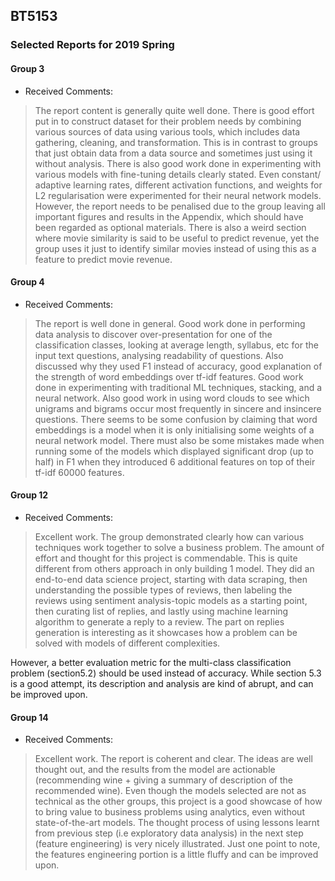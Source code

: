 ## BT5153

### Selected Reports for 2019 Spring

#### Group 3

- Received Comments:

> The report content is generally quite well done. There is good effort put in to construct dataset for their problem needs by combining various sources of data using various tools, which includes data gathering, cleaning, and transformation. This is in contrast to groups that just obtain data from a data source and sometimes just using it without analysis. There is also good work done in experimenting with various models with fine-tuning details clearly stated. Even constant/ adaptive learning rates, different activation functions, and weights for L2 regularisation were experimented for their neural network models. However, the report needs to be penalised due to the group leaving all important figures and results in the Appendix, which should have been regarded as optional materials. There is also a weird section where movie similarity is said to be useful to predict revenue, yet the group uses it just to identify similar movies instead of using this as a feature to predict movie revenue.

#### Group 4

- Received Comments:

> The report is well done in general. Good work done in performing data analysis to discover over-presentation for one of the classification classes, looking at average length, syllabus, etc for the input text questions, analysing readability of questions. Also discussed why they used F1 instead of accuracy, good explanation of the strength of word embeddings over tf-idf features. Good work done in experimenting with traditional ML techniques, stacking, and a neural network. Also good work in using word clouds to see which unigrams and bigrams occur most frequently in sincere and insincere questions. There seems to be some confusion by claiming that word embeddings is a model when it is only initialising some weights of a neural network model. There must also be some mistakes made when running some of the models which displayed significant drop (up to half) in F1 when they introduced 6 additional features on top of their tf-idf 60000 features.

#### Group 12

- Received Comments:

> Excellent work. The group demonstrated clearly how can various techniques work together to solve a business problem. The amount of effort and thought for this project is commendable. This is quite different from others approach in only building 1 model. They did an end-to-end data science project, starting with data scraping, then understanding the possible types of reviews, then labeling the reviews using sentiment analysis-topic models as a starting point, then curating list of replies, and lastly using machine learning algorithm to generate a reply to a review. The part on replies generation is interesting as it showcases how a problem can be solved with models of different complexities. 

However, a better evaluation metric for the multi-class classification problem (section5.2) should be used instead of accuracy. While section 5.3 is a good attempt, its description and analysis are kind of abrupt, and can be improved upon.

#### Group 14

- Received Comments:

> Excellent work. The report is coherent and clear. The ideas are well thought out, and the results from the model are actionable (recommending wine + giving a summary of description of the recommended wine). Even though the models selected are not as technical as the other groups, this project is a good showcase of how to bring value to business problems using analytics, even without state-of-the-art models. The thought process of using lessons learnt from previous step (i.e exploratory data analysis) in the next step (feature engineering) is very nicely illustrated. Just one point to note, the features engineering portion is a little fluffy and can be improved upon.

